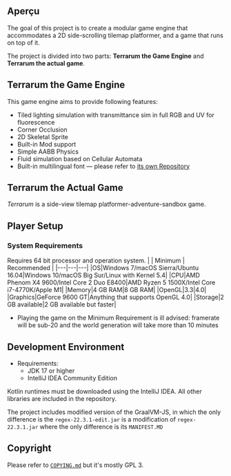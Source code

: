 ## Aperçu ##

The goal of this project is to create a modular game engine that accommodates a 2D side-scrolling tilemap platformer, and a game that runs on top of it.

The project is divided into two parts: **Terrarum the Game Engine** and **Terrarum the actual game**.

## Terrarum the Game Engine ##

This game engine aims to provide following features:

- Tiled lighting simulation with transmittance sim in full RGB and UV for fluorescence
- Corner Occlusion
- 2D Skeletal Sprite
- Built-in Mod support
- Simple AABB Physics
- Fluid simulation based on Cellular Automata
- Built-in multilingual font — please refer to [its own Repository](https://github.com/curioustorvald/Terrarum-sans-bitmap)

## Terrarum the Actual Game ##

*Terrarum* is a side-view tilemap platformer-adventure-sandbox game.

## Player Setup ##

### System Requirements ###
Requires 64 bit processor and operation system.
| | Minimum | Recommended |
|---|---|---|
|OS|Windows 7/macOS Sierra/Ubuntu 16.04|Windows 10/macOS Big Sur/Linux with Kernel 5.4|
|CPU|AMD Phenom X4 9600/Intel Core 2 Duo E8400|AMD Ryzen 5 1500X/Intel Core i7-4770K/Apple M1|
|Memory|4 GB RAM|8 GB RAM|
|OpenGL|3.3|4.0|
|Graphics|GeForce 9600 GT|Anything that supports OpenGL 4.0|
|Storage|2 GB available|2 GB available but faster|

- Playing the game on the Minimum Requirement is ill advised: framerate will be sub-20 and the world generation will take more than 10 minutes

## Development Environment ##

- Requirements:
    - JDK 17 or higher
    - IntelliJ IDEA Community Edition

Kotlin runtimes must be downloaded using the IntelliJ IDEA. All other libraries are included in the repository.

The project includes modified version of the GraalVM-JS, in which the only difference is the `regex-22.3.1-edit.jar` is a modification of `regex-22.3.1.jar` where the only difference is its `MANIFEST.MD`

## Copyright ##

Please refer to [```COPYING.md```](COPYING.md) but it's mostly GPL 3.

